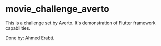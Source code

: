 # movie_challenge_averto

This is a challenge set by Averto. It's demonstration of Flutter framework capabilities.



Done by: Ahmed Erabti.